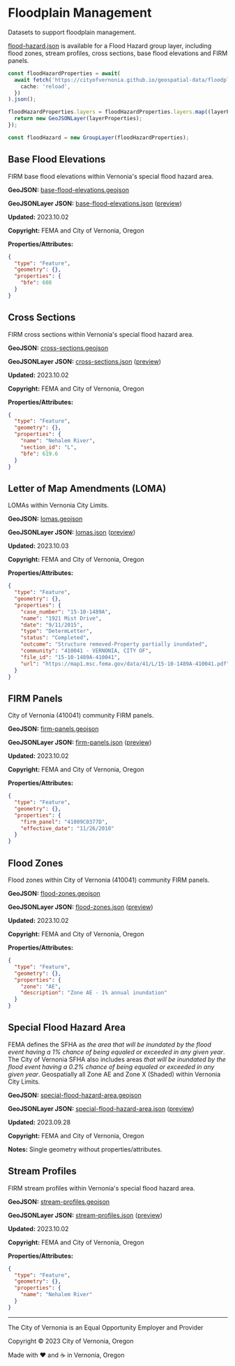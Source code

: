 # Floodplain Management

Datasets to support floodplain management.

[flood-hazard.json](flood-hazard.json) is available for a Flood Hazard group layer, including flood zones, stream profiles, cross sections, base flood elevations and FIRM panels.

```typescript
const floodHazardProperties = await(
  await fetch('https://cityofvernonia.github.io/geospatial-data/floodplain-management/flood-hazard.json', {
    cache: 'reload',
  })
).json();

floodHazardProperties.layers = floodHazardProperties.layers.map((layerProperties: any): esri.GeoJSONLayer => {
  return new GeoJSONLayer(layerProperties);
});

const floodHazard = new GroupLayer(floodHazardProperties);
```

## Base Flood Elevations

FIRM base flood elevations within Vernonia's special flood hazard area.

**GeoJSON:** [base-flood-elevations.geojson](base-flood-elevations.geojson)

**GeoJSONLayer JSON:** [base-flood-elevations.json](base-flood-elevations.json) ([preview](../preview.html?geojson=https%3A%2F%2Fcityofvernonia.github.io%2Fgeospatial-data%2Ffloodplain-management%2Fbase-flood-elevations.json))

**Updated:** 2023.10.02

**Copyright:** FEMA and City of Vernonia, Oregon

**Properties/Attributes:**

```json
{
  "type": "Feature",
  "geometry": {},
  "properties": {
    "bfe": 608
  }
}
```

## Cross Sections

FIRM cross sections within Vernonia's special flood hazard area.

**GeoJSON:** [cross-sections.geojson](cross-sections.geojson)

**GeoJSONLayer JSON:** [cross-sections.json](cross-sections.json) ([preview](../preview.html?geojson=https%3A%2F%2Fcityofvernonia.github.io%2Fgeospatial-data%2Ffloodplain-management%2Fcross-sections.json))

**Updated:** 2023.10.02

**Copyright:** FEMA and City of Vernonia, Oregon

**Properties/Attributes:**

```json
{
  "type": "Feature",
  "geometry": {},
  "properties": {
    "name": "Nehalem River",
    "section_id": "L",
    "bfe": 619.6
  }
}
```

## Letter of Map Amendments (LOMA)

LOMAs within Vernonia City Limits.

**GeoJSON:** [lomas.geojson](lomas.geojson)

**GeoJSONLayer JSON:** [lomas.json](lomas.json) ([preview](../preview.html?geojson=https%3A%2F%2Fcityofvernonia.github.io%2Fgeospatial-data%2Ffloodplain-management%2Flomas.json))

**Updated:** 2023.10.03

**Copyright:** FEMA and City of Vernonia, Oregon

**Properties/Attributes:**

```json
{
  "type": "Feature",
  "geometry": {},
  "properties": {
    "case_number": "15-10-1489A",
    "name": "1921 Mist Drive",
    "date": "9/11/2015",
    "type": "DetermLetter",
    "status": "Completed",
    "outcome": "Structure removed-Property partially inundated",
    "community": "410041 - VERNONIA, CITY OF",
    "file_id": "15-10-1489A-410041",
    "url": "https://map1.msc.fema.gov/data/41/L/15-10-1489A-410041.pdf"
  }
}
```

## FIRM Panels

City of Vernonia (410041) community FIRM panels.

**GeoJSON:** [firm-panels.geojson](firm-panels.geojson)

**GeoJSONLayer JSON:** [firm-panels.json](firm-panels.json) ([preview](../preview.html?geojson=https%3A%2F%2Fcityofvernonia.github.io%2Fgeospatial-data%2Ffloodplain-management%2Ffirm-panels.json))

**Updated:** 2023.10.02

**Copyright:** FEMA and City of Vernonia, Oregon

**Properties/Attributes:**

```json
{
  "type": "Feature",
  "geometry": {},
  "properties": {
    "firm_panel": "41009C0377D",
    "effective_date": "11/26/2010"
  }
}
```

## Flood Zones

Flood zones within City of Vernonia (410041) community FIRM panels.

**GeoJSON:** [flood-zones.geojson](flood-zones.geojson)

**GeoJSONLayer JSON:** [flood-zones.json](flood-zones.json) ([preview](../preview.html?geojson=https%3A%2F%2Fcityofvernonia.github.io%2Fgeospatial-data%2Ffloodplain-management%2Fflood-zones.json))

**Updated:** 2023.10.02

**Copyright:** FEMA and City of Vernonia, Oregon

**Properties/Attributes:**

```json
{
  "type": "Feature",
  "geometry": {},
  "properties": {
    "zone": "AE",
    "description": "Zone AE - 1% annual inundation"
  }
}
```

## Special Flood Hazard Area

FEMA defines the SFHA as _the area that will be inundated by the flood event having a 1% chance of being equaled or exceeded in any given year_. The City of Vernonia SFHA also includes areas _that will be inundated by the flood event having a 0.2% chance of being equaled or exceeded in any given year_. Geospatially all Zone AE and Zone X (Shaded) within Vernonia City Limits.

**GeoJSON:** [special-flood-hazard-area.geojson](special-flood-hazard-area.geojson)

**GeoJSONLayer JSON:** [special-flood-hazard-area.json](special-flood-hazard-area.json) ([preview](../preview.html?geojson=https%3A%2F%2Fcityofvernonia.github.io%2Fgeospatial-data%2Ffloodplain-management%2Fspecial-flood-hazard-area.json))

**Updated:** 2023.09.28

**Copyright:** FEMA and City of Vernonia, Oregon

**Notes:** Single geometry without properties/attributes.

## Stream Profiles

FIRM stream profiles within Vernonia's special flood hazard area.

**GeoJSON:** [stream-profiles.geojson](stream-profiles.geojson)

**GeoJSONLayer JSON:** [stream-profiles.json](stream-profiles.json) ([preview](../preview.html?geojson=https%3A%2F%2Fcityofvernonia.github.io%2Fgeospatial-data%2Ffloodplain-management%2Fstream-profiles.json))

**Updated:** 2023.10.02

**Copyright:** FEMA and City of Vernonia, Oregon

**Properties/Attributes:**

```json
{
  "type": "Feature",
  "geometry": {},
  "properties": {
    "name": "Nehalem River"
  }
}
```

---

The City of Vernonia is an Equal Opportunity Employer and Provider

Copyright © 2023 City of Vernonia, Oregon

Made with :heart: and :coffee: in Vernonia, Oregon

